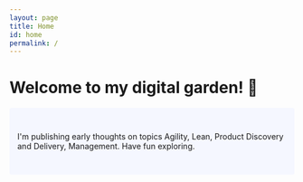 ```yaml
---
layout: page
title: Home
id: home
permalink: /
---
```


# Welcome to my digital garden! 🌱

<p style="padding: 3em 1em; background: #f5f7ff; border-radius: 4px;">
  I'm publishing early thoughts on topics Agility, Lean, Product Discovery and Delivery, Management. Have fun exploring.
</p>



<style>
  .wrapper {
    /*max-width: 46em;*/
  }
</style>
